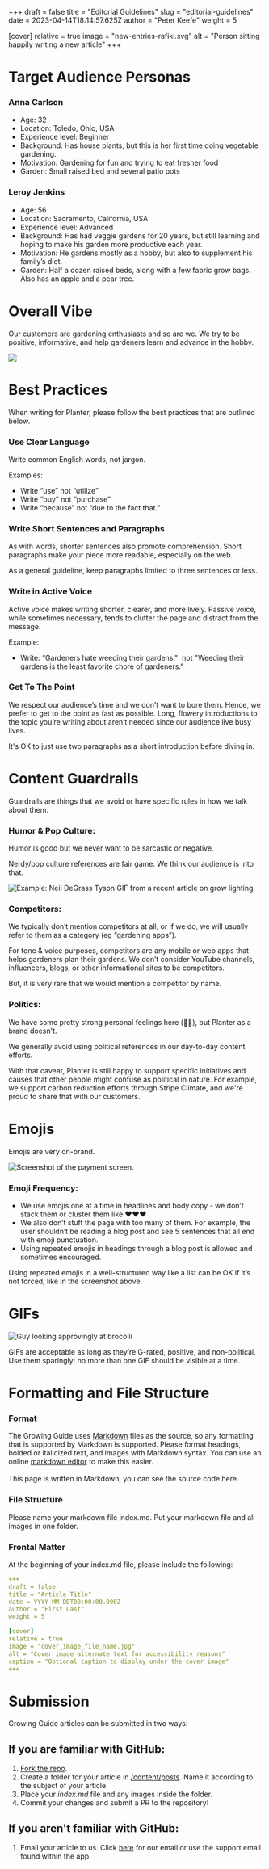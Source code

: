 +++
draft = false
title = "Editorial Guidelines"
slug = "editorial-guidelines"
date = 2023-04-14T18:14:57.625Z
author = "Peter Keefe"
weight = 5

[cover]
relative = true
image = "new-entries-rafiki.svg"
alt = "Person sitting happily writing a new article"
+++
# Target Audience Personas

### Anna Carlson

* Age: 32
* Location: Toledo, Ohio, USA
* Experience level: Beginner
* Background: Has house plants, but this is her first time doing vegetable gardening.
* Motivation: Gardening for fun and trying to eat fresher food
* Garden: Small raised bed and several patio pots

### Leroy Jenkins

* Age: 56
* Location: Sacramento, California, USA
* Experience level: Advanced
* Background: Has had veggie gardens for 20 years, but still learning and hoping to make his garden more productive each year.
* Motivation: He gardens mostly as a hobby, but also to supplement his family’s diet.
* Garden: Half a dozen raised beds, along with a few fabric grow bags. Also has an apple and a pear tree.

# Overall Vibe

Our customers are gardening enthusiasts and so are we. We try to be positive, informative, and help gardeners learn and advance in the hobby.

![](seeding-bro.svg)

# Best Practices

When writing for Planter, please follow the best practices that are outlined below.

### Use Clear Language

Write common English words, not jargon.

Examples:

* Write “use” not “utilize”
* Write “buy” not “purchase”
* Write “because” not “due to the fact that.”

### Write Short Sentences and Paragraphs

As with words, shorter sentences also promote comprehension. Short paragraphs make your piece more readable, especially on the web.

As a general guideline, keep paragraphs limited to three sentences or less.

### Write in Active Voice

Active voice makes writing shorter, clearer, and more lively. Passive voice, while sometimes necessary, tends to clutter the page and distract from the message.

Example:

* Write: “Gardeners hate weeding their gardens."  not "Weeding their gardens is the least favorite chore of gardeners."

### Get To The Point

We respect our audience’s time and we don’t want to bore them. Hence, we prefer to get to the point as fast as possible. Long, flowery introductions to the topic you’re writing about aren’t needed since our audience live busy lives.

It's OK to just use two paragraphs as a short introduction before diving in.

# Content Guardrails

Guardrails are things that we avoid or have specific rules in how we talk about them.

### Humor & Pop Culture:

Humor is good but we never want to be sarcastic or negative.

Nerdy/pop culture references are fair game. We think our audience is into that.

![](screenshot-2023-04-14-at-2.20.21-pm.png "Example: Neil DeGrass Tyson GIF from a recent article on grow lighting.")

### Competitors:

We typically don’t mention competitors at all, or if we do, we will usually refer to them as a category (eg “gardening apps”).

For tone & voice purposes, competitors are any mobile or web apps that helps gardeners plan their gardens. We don’t consider YouTube channels, influencers, blogs, or other informational sites to be competitors.

But, it is very rare that we would mention a competitor by name.

### Politics:

We have some pretty strong personal feelings here (🏳️‍🌈), but Planter as a brand doesn't.

We generally avoid using political references in our day-to-day content efforts. 

With that caveat, Planter is still happy to support specific initiatives and causes that other people might confuse as political in nature. For example, we support carbon reduction efforts through Stripe Climate, and we're proud to share that with our customers.

# Emojis

Emojis are very on-brand. 

![Screenshot of the payment screen.](screenshot_20230414-115155.png "Example: Instead of bullets, a list of emojis on Planter's payment screen, and a 'Lettuce Celebrate' gif after someone has purchased the app.")

### Emoji Frequency:

* We use emojis one at a time in headlines and body copy - we don’t stack them or cluster them like ❤️❤️❤️
* We also don’t stuff the page with too many of them. For example, the user shouldn’t be reading a blog post and see 5 sentences that all end with emoji punctuation.
* Using repeated emojis in headings through a blog post is allowed and sometimes encouraged.

Using repeated emojis in a well-structured way like a list can be OK if it’s not forced, like in the screenshot above.

# GIFs

![Guy looking approvingly at brocolli](broccoli.gif)

GIFs are acceptable as long as they’re G-rated, positive, and non-political. Use them sparingly; no more than one GIF should be visible at a time.

# Formatting and File Structure

### Format

The Growing Guide uses [Markdown](https://www.markdownguide.org/) files as the source, so any formatting that is supported by Markdown is supported. Please format headings, bolded or italicized text, and images with Markdown syntax. You can use an online [markdown editor](https://stackedit.io/app#) to make this easier.\
\
This page is written in Markdown, you can see the source code here.

### File Structure

Please name your markdown file index.md. Put your markdown file and all images in one folder.

### Frontal Matter

At the beginning of your index.md file, please include the following:

```yaml
+++
draft = false
title = "Article Title"
date = YYYY-MM-DDT00:00:00.000Z 
author = "First Last"
weight = 5

[cover]
relative = true
image = "cover_image_file_name.jpg"
alt = "Cover image alternate text for accessibility reasons"
caption = "Optional caption to display under the cover image"
+++
```

# Submission

Growing Guide articles can be submitted in two ways:

## If you are familiar with GitHub:

1. [Fork the repo](https://github.com/PlanterApp/planter_blog/fork).
2. Create a folder for your article in [/content/posts](https://github.com/PlanterApp/planter_blog/tree/main/content/posts). Name it according to the subject of your article.
3. Place your _index.md_ file and any images inside the folder.
4. Commit your changes and submit a PR to the repository!

## If you aren't familiar with GitHub:
1. Email your article to us. Click <a target="_blank" href="https://mailhide.io/e/FL2vb1ox">here</a> for our email or use the support email found within the app.